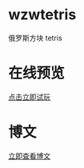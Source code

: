 # wzwtetris
俄罗斯方块 tetris

# 在线预览

[点击立即试玩](https://www.microanswer.cn/tetris.html)

# 博文

[立即查看博文](https://www.microanswer.cn/blog/68)
